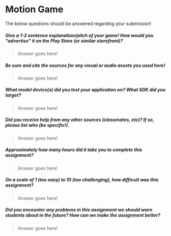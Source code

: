 # Motion Game

The below questions should be answered regarding your submission!

##### Give a 1-2 sentence explanation/pitch of your game! How would you "advertise" it on the Play Store (or similar storefront)? #####
> Answer goes here!


##### Be sure and cite the sources for any visual or audio assets you used here! #####
> Answer goes here!


##### What model device(s) did you test your application on? What SDK did you target? #####
> Answer goes here!


##### Did you receive help from any other sources (classmates, etc)? If so, please list who (be specific!). #####
> Answer goes here!


##### Approximately how many hours did it take you to complete this assignment? #####
> Answer goes here!


##### On a scale of 1 (too easy) to 10 (too challenging), how difficult was this assignment? #####
> Answer goes here!


##### Did you encounter any problems in this assignment we should warn students about in the future? How can we make the assignment better? #####
> Answer goes here!

